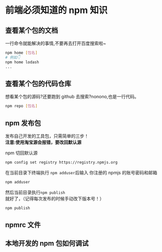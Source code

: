 # 前端必须知道的 npm 知识

## 查看某个包的文档

一行命令就能解决的事情,不要再去打开百度搜索啦~

```sh
npm home [包名]
# 例如👇
npm home lodash
...
```

## 查看某个包的代码仓库

想看某个包的源码?还要跑到 github 去搜索?nonono,也是一行代码。

```sh
npm repo [包名]
```

## npm 发布包

发布自己开发的工具包，只需简单的三步！  
**注意:使用淘宝源会报错，要改回默认源**

npm 切回默认源

```sh
npm config set registry https://registry.npmjs.org
```

在当前目录下终端执行 `npm adduser`后输入 你注册的 npmjs 的账号密码和邮箱

```sh
npm adduser
```

然后当前目录执行`npm publish`就好了，（记得每次发布的时候手动改下版本号！）

```sh
npm publish
```

## npmrc 文件

## 本地开发的 npm 包如何调试
